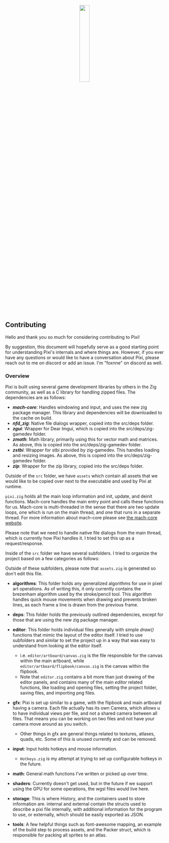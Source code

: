 <p align="center">  
  <img width="25%" src="assets/Icon1024.png">
  <h3 align=center></h3>
</p>

## Contributing

Hello and thank you so much for considering contributing to Pixi!

By suggestion, this document will hopefully serve as a good starting point for understanding Pixi's internals and where things are. However, if you ever have any questions or would like
to have a conversation about Pixi, please reach out to me on discord or add an issue. I'm "foxnne" on discord as well.

### Overview

Pixi is built using several game development libraries by others in the Zig community, as well as a C library for handling zipped files. The dependencies are as follows: 
  - ***mach-core***: Handles windowing and input, and uses the new zig package manager. This library and dependencies will be downloaded to the cache on build.
  - ***nfd_zig***: Native file dialogs wrapper, copied into the src/deps folder.
  - ***zgui***: Wrapper for Dear Imgui, which is copied into the src/deps/zig-gamedev folder.
  - ***zmath***: Math library, primarily using this for vector math and matrices. As above, this is copied into the src/deps/zig-gamedev folder.
  - ***zstbi***: Wrapper for stbi provided by zig-gamedev. This handles loading and resizing images. As above, this is copied into the src/deps/zig-gamedev folder.
  - ***zip***: Wrapper for the zip library, copied into the src/deps folder.

Outside of the `src` folder, we have `assets` which contain all assets that we would like to be copied over next to the executable and used by Pixi at runtime.

`pixi.zig` holds all the main loop information and init, update, and deinit functions. Mach-core handles the main entry point and calls these functions for us. Mach-core is multi-threaded in the sense that there are two update loops, one which is run on the main thread, and one that runs in a separate thread. For more information about mach-core please see [the mach-core website](https://machengine.org/core/).

Please note that we need to handle native file dialogs from the main thread, which is currently how Pixi handles it. I tried to set this up as a request/response.

Inside of the `src` folder we have several subfolders. I tried to organize the project based on a few categories as follows:

Outside of these subfolders, please note that `assets.zig` is generated so don't edit this file.

- **algorithms**: This folder holds any generalized algorithms for use in pixel art operations. As of writing this, it only currently contains the brezenham algorithm used
  by the stroke/pencil tool. This algorithm handles quick mouse movements when drawing and prevents broken lines, as each frame a line is drawn from the previous frame.

- **deps**: This folder holds the previously outlined dependencies, except for those that are using the new zig package manager.
- **editor**: This folder holds individual files generally with simple *draw()* functions that mimic the layout of the editor itself. I tried to use subfolders and similar to
  set the project up in a way that was easy to understand from looking at the editor itself.
     -  i.e. `editor/artboard/canvas.zig` is the file responsible for the canvas within the main artboard, while `editor/artboard/flipbook/canvas.zig` is the canvas within the flipbook.
     -  Note that `editor.zig` contains a bit more than just drawing of the editor panels, and contains many of the main *editor* related functions, like loading and opening files, setting the project folder,
        saving files, and importing png files.

- **gfx**: Pixi is set up similar to a game, with the flipbook and main artboard having a camera. Each file actually has its own Camera, which allows u  
  to have individual views per file, and not a shared camera between all files. That means you can be working on two files and not have your camera move around as you switch.
    - Other things in gfx are general things related to textures, atlases, quads, etc. Some of this is unused currently and can be removed.

- **input**: Input holds hotkeys and mouse information. 
  - `Hotkeys.zig` is my attempt at trying to set up configurable hotkeys in the future.

- **math**: General math functions I've written or picked up over time. 
- **shaders**: Currently doesn't get used, but in the future if we support using the GPU for some operations, the wgsl files would live here.
- **storage**: This is where History, and the containers used to store information are. internal and external contain the structs used to describe a pixi file internally, with additional information for the program to use, or externally, which should be easily exported as JSON.
- **tools**: A few helpful things such as font-awesome mapping, an example of the build step to process assets, and the Packer struct, which is responsible for packing all sprites to an atlas.




 
  
   
